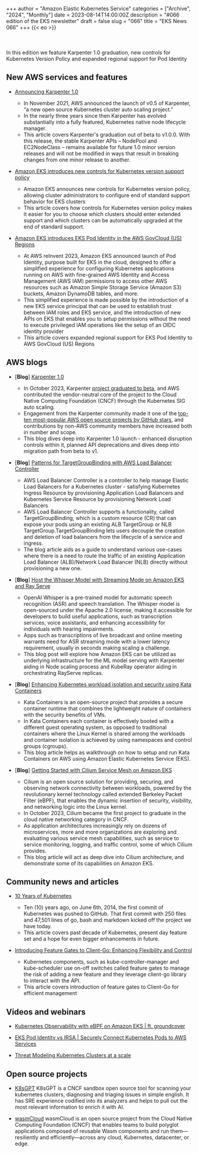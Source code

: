 +++
author = "Amazon Elastic Kubernetes Service"
categories = ["Archive", "2024", "Monthly"]
date = 2023-08-14T14:00:00Z
description = "#066 edition of the EKS newsletter"
draft = false
slug = "066"
title = "EKS News 066"
+++
{{< eo >}}
<br/><br/><br/><br/>
In this edition we feature Karpenter 1.0 graduation, new controls for Kubernetes Version Policy and expanded regional support for Pod Identity

## New AWS services and features
* [Announcing Karpenter 1.0](https://aws.amazon.com/about-aws/whats-new/2024/08/karpenter-1-0/)
    * In November 2021, AWS announced the launch of v0.5 of Karpenter, “a new open source Kubernetes cluster auto scaling project.” 
    * In the nearly three years since then Karpenter has evolved substantially into a fully featured, Kubernetes native node lifecycle manager.
    * This article covers Karpenter's graduation out of beta to v1.0.0. With this release, the stable Karpenter APIs – NodePool and EC2NodeClass – remains available for future 1.0 minor version releases and will not be modified in ways that result in breaking changes from one minor release to another.

* [Amazon EKS introduces new controls for Kubernetes version support policy](https://aws.amazon.com/about-aws/whats-new/2024/07/amazon-eks-controls-kubernetes-version-support-policy/)
    * Amazon EKS announces new controls for Kubernetes version policy, allowing cluster administrators to configure end of standard support behavior for EKS clusters
    * This article covers how controls for Kubernetes version policy makes it easier for you to choose which clusters should enter extended support and which clusters can be automatically upgraded at the end of standard support. 

* [Amazon EKS introduces EKS Pod Identity in the AWS GovCloud (US) Regions](https://aws.amazon.com/about-aws/whats-new/2024/08/amazon-eks-pod-identity-aws-govcloud-us-regions/)
    * At AWS reInvent 2023, Amazon EKS announced launch of Pod Identity, purpose built for EKS in the cloud, designed to offer a simplified experience for configuring Kubernetes applications running on AWS with fine-grained AWS Identity and Access Management (AWS IAM) permissions to access other AWS resources such as Amazon Simple Storage Service (Amazon S3) buckets, Amazon DynamoDB tables, and more. 
    * This simplified experience is made possible by the introduction of a new EKS service principal that can be used to establish trust between IAM roles and EKS service, and the introduction of new APIs on EKS that enables you to setup permissions without the need to execute privileged IAM operations like the setup of an OIDC identity provider
    * This article covers expanded regional support for EKS Pod Identity to AWS GovCloud (US) Regions

## AWS blogs

* [**Blog**] [Karpenter 1.0](https://aws.amazon.com/blogs/containers/announcing-karpenter-1-0/)
    * In October 2023, Karpenter [project graduated to beta](https://aws.amazon.com/blogs/containers/karpenter-graduates-to-beta/), and AWS contributed the vendor-neutral core of the project to the Cloud Native Computing Foundation (CNCF) through the Kubernetes SIG auto scaling. 
    * Engagement from the Karpenter community made it one of the [top-ten most-popular AWS open source projects by GitHub stars](https://github.com/orgs/aws/repositories?type=all&q=sort%3Astars), and contributions by non-AWS community members have increased both in number and scope. 
    * This blog dives deep into Karpenter 1.0 launch - enhanced disruption controls within it, planned API deprecations and dives deep into migration path from beta to v1.

* [**Blog**] [Patterns for TargetGroupBinding with AWS Load Balancer Controller](https://aws.amazon.com/blogs/containers/patterns-for-targetgroupbinding-with-aws-load-balancer-controller/)
    * AWS Load Balancer Controller is a controller to help manage Elastic Load Balancers for a Kubernetes cluster - satisfying Kubernetes Ingress Resource by provisioning Application Load Balancers and Kubernetes Service Resource by provisioning Network Load Balancers
    * AWS Load Balancer Controller supports a functionality, called TargetGroupBinding, which is a custom resource (CR) that can expose your pods using an existing ALB TargetGroup or NLB TargetGroup.TargetGroupBinding lets users decouple the creation and deletion of load balancers from the lifecycle of a service and ingress.
    * The blog article aids as a guide to understand various use-cases where there is a need to route the traffic of an existing Application Load Balancer (ALB)/Network Load Balancer (NLB) directly without provisioning a new one. 

* [**Blog**] [Host the Whisper Model with Streaming Mode on Amazon EKS and Ray Serve](https://aws.amazon.com/blogs/containers/host-the-whisper-model-with-streaming-mode-on-amazon-eks-and-ray-serve/)
    * OpenAI Whisper is a pre-trained model for automatic speech recognition (ASR) and speech translation. The Whisper model is open-sourced under the Apache 2.0 license, making it accessible for developers to build useful applications, such as transcription services, voice assistants, and enhancing accessibility for individuals with hearing impairments.
    * Apps such as transcriptions of live broadcast and online meeting warrants need for ASR streaming mode with a lower latency requirement, usually in seconds making scaling a challenge. 
    * This blog post will explore how Amazon EKS can be utilized as underlying infrastructure for the ML model serving with Karpenter aiding in Node scaling process and KubeRay operator aiding in orchestrating RayServe replicas.

* [**Blog**] [Enhancing Kubernetes workload isolation and security using Kata Containers](https://aws.amazon.com/blogs/containers/enhancing-kubernetes-workload-isolation-and-security-using-kata-containers/)
    * Kata Containers is an open-source project that provides a secure container runtime that combines the lightweight nature of containers with the security benefits of VMs. 
    * In Kata Containers each container is effectively booted with a different guest operating system, as opposed to traditional containers where the Linux Kernel is shared among the workloads and container isolation is achieved by using namespaces and control groups (cgroups).
    * This blog article helps as walkthrough on how to setup and run Kata Containers on AWS using Amazon Elastic Kubernetes Service (EKS). 

* [**Blog**] [Getting Started with Cilium Service Mesh on Amazon EKS](https://aws.amazon.com/blogs/opensource/getting-started-with-cilium-service-mesh-on-amazon-eks/)
    * Cilium is an open source solution for providing, securing, and observing network connectivity between workloads, powered by the revolutionary kernel technology called extended Berkeley Packet Filter (eBPF), that enables the dynamic insertion of security, visibility, and networking logic into the Linux kernel.
    * In October 2023, Cilium became the first project to graduate in the cloud native networking category in CNCF. 
    * As application architectures increasingly rely on dozens of microservices, more and more organizations are exploring and evaluating various service mesh capabilities, such as service to service monitoring, logging, and traffic control, some of which Cilium provides. 
    * This blog article will act as deep dive into Cilium architecture, and demonstrate some of its capabilities on Amazon EKS.

## Community news and articles
* [10 Years of Kubernetes](https://kubernetes.io/blog/2024/06/06/10-years-of-kubernetes/)
    * Ten (10) years ago, on June 6th, 2014, the first commit of Kubernetes was pushed to GitHub. That first commit with 250 files and 47,501 lines of go, bash and markdown kicked off the project we have today. 
    * This article covers past decade of Kubernetes, present day feature set and a hope for even bigger enhancements in future.

* [Introducing Feature Gates to Client-Go: Enhancing Flexibility and Control](https://kubernetes.io/blog/2024/08/12/feature-gates-in-client-go/)
    * Kubernetes components, such as kube-controller-manager and kube-scheduler use on-off switches called feature gates to manage the risk of adding a new feature and they leverage client-go library to interact with the API.
    * This article covers introduction of feature gates to Client-Go for efficient management 

## Videos and webinars
* [Kubernetes Observability with eBPF on Amazon EKS | ft. groundcover](https://www.youtube.com/live/tETguW4o0Bc)

* [EKS Pod Identity vs IRSA | Securely Connect Kubernetes Pods to AWS Services](https://www.youtube.com/watch?v=aUjJSorBE70)

* [Threat Modeling Kubernetes Clusters at a scale](https://www.youtube.com/watch?v=F_dLChNtmRg)

## Open source projects
* [K8sGPT](https://k8sgpt.ai/) 
K8sGPT is a CNCF sandbox open source tool for scanning your kubernetes clusters, diagnosing and triaging issues in simple english. It has SRE experience codified into its analyzers and helps to pull out the most relevant information to enrich it with AI.

* [wasmCloud](https://wasmcloud.com/) 
wasmCloud is an open source project from the Cloud Native Computing Foundation (CNCF) that enables teams to build polyglot applications composed of reusable Wasm components and run them—resiliently and efficiently—across any cloud, Kubernetes, datacenter, or edge.
